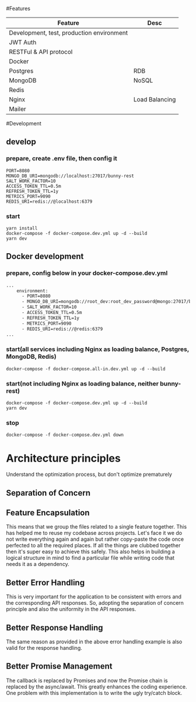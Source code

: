 #Features
<table>
<thead><tr><th>Feature</th><th>Desc</th></tr></thead>
<tbody>
<tr><td>Development, test, production environment</td><td></td></tr>
<tr><td>JWT Auth</td><td>  </td></tr>
<tr><td>RESTFul & API protocol</td><td></td></tr>
<tr><td>Docker</td><td></td></tr>
<tr><td>Postgres</td><td>RDB</td></tr>
<tr><td>MongoDB</td><td>NoSQL</td></tr>
<tr><td>Redis</td><td></td></tr>
<tr><td>Nginx</td><td>Load Balancing</td></tr>
<tr><td>Mailer</td><td></td></tr>
</tbody>
</table>

#Development

## develop

### prepare, create .env file, then config it
```dotenv
PORT=8080
MONGO_DB_URI=mongodb://localhost:27017/bunny-rest
SALT_WORK_FACTOR=10
ACCESS_TOKEN_TTL=0.5m
REFRESH_TOKEN_TTL=1y
METRICS_PORT=9090
REDIS_URI=redis://@localhost:6379
```

### start
```shell script
yarn install
docker-compose -f docker-compose.dev.yml up -d --build
yarn dev
```

## Docker development

### prepare, config below in your docker-compose.dev.yml
```dockerfile
...
    environment:
      - PORT=8080
      - MONGO_DB_URI=mongodb://root_dev:root_dev_password@mongo:27017/bunny_rest_dev?authSource=admin
      - SALT_WORK_FACTOR=10
      - ACCESS_TOKEN_TTL=0.5m
      - REFRESH_TOKEN_TTL=1y
      - METRICS_PORT=9090
      - REDIS_URI=redis://@redis:6379
...
```
### start(all services including Nginx as loading balance, Postgres, MongoDB, Redis)
```shell script
docker-compose -f docker-compose.all-in.dev.yml up -d --build
```

### start(not including Nginx as loading balance, neither bunny-rest)
```shell script
docker-compose -f docker-compose.dev.yml up -d --build
yarn dev
```

### stop
```shell script
docker-compose -f docker-compose.dev.yml down
```


# Architecture principles
Understand the optimization process, but don't optimize prematurely
## Separation of Concern

## Feature Encapsulation

This means that we group the files related to a single feature together. This has helped me to reuse my codebase across projects. Let's face it we do not write everything again and again but rather copy-paste the code once perfected to all the required places. If all the things are clubbed together then it's super easy to achieve this safely. This also helps in building a logical structure in mind to find a particular file while writing code that needs it as a dependency.

## Better Error Handling
This is very important for the application to be consistent with errors and the corresponding API responses. So, adopting the separation of concern principle and also the uniformity in the API responses.
## Better Response Handling
The same reason as provided in the above error handling example is also valid for the response handling. 
## Better Promise Management
The callback is replaced by Promises and now the Promise chain is replaced by the async/await. This greatly enhances the coding experience. One problem with this implementation is to write the ugly try/catch block.
<!--## Robust Unit Tests
The primary purpose of Unit-test is not to detect incorrect grammar but to validate behaviors of logics.-->

<!--## Simple Deployability
Dockerfile and docker-compose.yml to simplify the deployment of the application. It is also possible to manually deploy the application.-->




